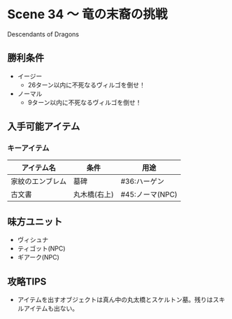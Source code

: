 # Scene 34 ～ 竜の末裔の挑戦  

Descendants of Dragons

## 勝利条件 

- イージー
  - 26ターン以内に不死なるヴィルゴを倒せ！
- ノーマル
  - 9ターン以内に不死なるヴィルゴを倒せ！

## 入手可能アイテム 

### キーアイテム

|アイテム名|条件|用途|
|---|---|---|
|家紋のエンブレム|墓碑|#36:ハーゲン|
|古文書|丸木橋(右上)|#45:ノーマ(NPC)|

## 味方ユニット 

- ヴィシュナ
- ティゴット(NPC)
- ギアーク(NPC)

## 攻略TIPS 

- アイテムを出すオブジェクトは真ん中の丸太橋とスケルトン墓。残りはスキルアイテムも出ない。

